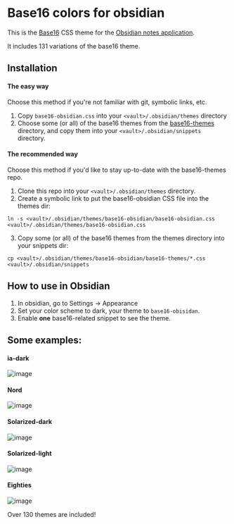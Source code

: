 # Base16 colors for obsidian

This is the [Base16][b16] CSS theme for the [Obsidian notes application][o].

It includes 131 variations of the base16 theme.

## Installation

#### The easy way

Choose this method if you're not familiar with git, symbolic links, etc.

1. Copy `base16-obsidian.css` into your `<vault>/.obsidian/themes` directory
2. Choose some (or all) of the base16 themes from the [base16-themes][themes] directory, and copy them into your `<vault>/.obsidian/snippets` directory.

#### The recommended way

Choose this method if you'd like to stay up-to-date with the base16-themes repo.

1. Clone this repo into your `<vault>/.obsidian/themes` directory.
2. Create a symbolic link to put the base16-obsidian CSS file into the themes dir: 

`ln -s <vault>/.obsidian/themes/base16-obsidian/base16-obsidian.css <vault>/.obsidian/themes/base16-obsidian.css`

3. Copy some (or all) of the base16 themes from the themes directory into your snippets dir:

`cp <vault>/.obsidian/themes/base16-obsidian/base16-themes/*.css <vault>/.obsidian/snippets`

## How to use in Obsidian

1. In obsidian, go to Settings -> Appearance
2. Set your color scheme to dark, your theme to `base16-obisidan`.
3. Enable **one** base16-related snippet to see the theme.

[o]: https://obsidian.md
[b16]: https://github.com/chriskempson/base16
[themes]: https://github.com/gammons/base16-obsidian/tree/main/base16-themes


## Some examples:

#### ia-dark

![image](https://user-images.githubusercontent.com/38560/123446102-8bb34080-d5a6-11eb-9ba8-6cb283abf850.png)

#### Nord

![image](https://user-images.githubusercontent.com/38560/123446243-b0a7b380-d5a6-11eb-8195-b366ebde02bb.png)

#### Solarized-dark

![image](https://user-images.githubusercontent.com/38560/123446442-e3ea4280-d5a6-11eb-8fc2-913a2723a443.png)

#### Solarized-light

![image](https://user-images.githubusercontent.com/38560/123446520-f6647c00-d5a6-11eb-99be-55520a55df6e.png)

#### Eighties

![image](https://user-images.githubusercontent.com/38560/123446709-214ed000-d5a7-11eb-97e9-e367b14faa1e.png)

Over 130 themes are included!
